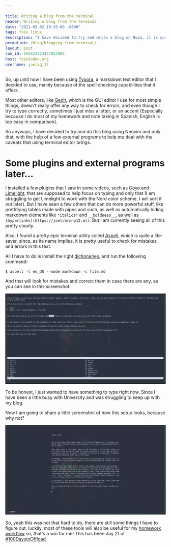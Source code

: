 ```yaml
---

title: Writing a blog from the terminal 
header: Writing a blog from the terminal
date: "2021-03-02 18:35:00 -0600"
tags: foss linux 
description: "I have decided to try and write a blog on Nvim, it is quite easy until it is not, but I will get used to it"
permalink: /blog/blogging-from-terminal/
layout: post
com_id: 105823323477857806
host: fosstodon.org
username: joeligj12
---
```


So, up until now I have been using [Typora](https://typora.io/), a markdown text editor that I decided to use, mainly because of the spell checking capabilities that it offers.

Most other editors, like [Gedit](https://wiki.gnome.org/Apps/Gedit), which is the GUI editor I use for most simple things, doesn't really offer any way to check for errors, and even though I try to type correctly, sometimes I just miss a letter, or an accent (Especially because I do most of my homework and note taking in Spanish, English is too easy in comparison).

So anyways, I have decided to try and do this blog using Neovim and only that, with the help of a few external programs to help me deal with the caveats that using  terminal editor brings.

# Some plugins and external programs later...

I installed a few plugins that I saw in some videos, such as [Goyo](https://github.com/junegunn/goyo.vim) and [Limelight](https://github.com/junegunn/limelight.vim), that are supposed to help focus on typing and only that (I am struggling to get Limelight to work with the Nord color scheme, I will sort it out later). But I have seen a few others that can do more powerful stuff, like prettifying tables made with pipes and such, as well as automatically hiding markdown elements like `*italics*` and `__boldness__`, as well as `[hyperlinks](https://joelchrono12.ml)`. But I am currently seeing all of this pretty clearly.

Also, I found a pretty epic terminal utility called [Aspell](http://aspell.net/), which is quite a life-saver, since, as its name implies, it is pretty useful to check for mistakes and errors in this text.

All I have to do is install the right [dictionaries](https://ftp.gnu.org/gnu/aspell/dict/en/), and run the following command:

```
$ aspell -l en_US --mode markdown -c file.md
```
And that will look for mistakes and correct them in case there are any, as you can see in this screenshot:

![Aspell doing its work](/assets/img/blogs/2021-03-02-aspell.webp "I made those mistakes just to show them, nothing more!")


To be honest, I just wanted to have something to type right now. Since I have been a little busy with University and was struggling to keep up with my blog.

Now I am going to share a little screenshot of how this setup looks, because why not?

![Vim setup to write this blog](/assets/img/blogs/2021-03-02-nvim-to-write.webp "Is this some kind of blogception???")

So, yeah this was not that hard to do, there are still some things I have to figure out, luckily, most of these tools will also be useful for my [homework workflow](/blog/doing-school-work/) so, that's a win for me! This has been day 21 of [#100DaystoOffload](https://100daystooffload.com)
